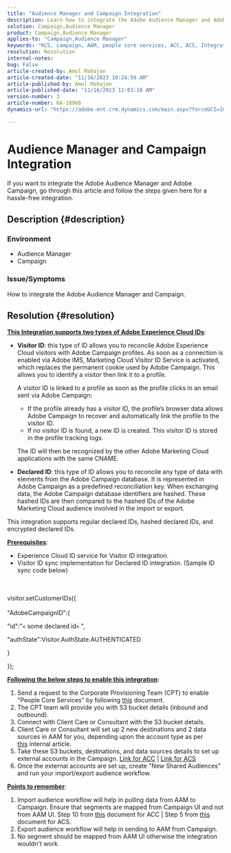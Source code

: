 ```yaml
---
title: "Audience Manager and Campaign Integration"
description: Learn how to integrate the Adobe Audience Manager and Adobe Campaign.
solution: Campaign,Audience Manager
product: Campaign,Audience Manager
applies-to: "Campaign,Audience Manager"
keywords: "KCS, campaign, AAM, people core services, ACC, ACS, Integration"
resolution: Resolution
internal-notes: 
bug: False
article-created-by: Amol Mahajan
article-created-date: "11/16/2023 10:24:59 AM"
article-published-by: Amol Mahajan
article-published-date: "11/16/2023 11:03:18 AM"
version-number: 3
article-number: KA-18968
dynamics-url: "https://adobe-ent.crm.dynamics.com/main.aspx?forceUCI=1&pagetype=entityrecord&etn=knowledgearticle&id=8e69bb5f-6a84-ee11-8179-6045bd006b4b"

---
```

# Audience Manager and Campaign Integration


If you want to integrate the Adobe Audience Manager and Adobe Campaign, go through this article and follow the steps given here for a hassle-free integration.

## Description {#description}


### <b>Environment</b>

- Audience Manager
- Campaign




### <b>Issue/Symptoms</b>

How to integrate the Adobe Audience Manager and Campaign.


## Resolution {#resolution}




<u><b>This&nbsp;Integration supports two types of Adobe Experience Cloud IDs</b></u>:

- <b>Visitor ID</b>: this type of ID allows you to reconcile Adobe Experience Cloud visitors with Adobe Campaign profiles. As soon as a connection is enabled via Adobe IMS, Marketing Cloud Visitor ID Service is activated, which replaces the permanent cookie used by Adobe Campaign. This allows you to identify a visitor then link it to a profile.

    

    A visitor ID is linked to a profile as soon as the profile clicks in an email sent via Adobe Campaign:

    - If the profile already has a visitor ID, the profile’s browser data allows Adobe Campaign to recover and automatically link the profile to the visitor ID.
    - If no visitor ID is found, a new ID is created. This visitor ID is stored in the profile tracking logs.

    The ID will then be recognized by the other Adobe Marketing Cloud applications with the same CNAME.
- <b>Declared ID</b>: this type of ID allows you to reconcile any type of data with elements from the Adobe Campaign database. It is represented in Adobe Campaign as a predefined reconciliation key. When exchanging data, the Adobe Campaign database identifiers are hashed. These hashed IDs are then compared to the hashed IDs of the Adobe Marketing Cloud audience involved in the import or export.


This integration supports regular declared IDs, hashed declared IDs, and encrypted declared IDs.

<u><b>Prerequisites</b></u>:

- Experience Cloud ID service for Visitor ID integration.
- Visitor ID sync implementation for Declared ID integration. (Sample ID sync code below)​

<br><br>visitor.setCustomerIDs({<br><br>
"AdobeCampaignID":{

"id":"`<` some declared id`>` ",

"authState":Visitor.AuthState.AUTHENTICATED

}

});



<u><b>Following the below steps to enable this integration</b></u>:

1. Send a request to the Corporate Provisioning Team (CPT) to enable "People Core Services" by following [this](https://adobe-ent.crm.dynamics.com/main.aspx?appid=c8f3a4cd-a068-e911-a957-000d3a34e00b&amp;pagetype=entityrecord&amp;etn=knowledgearticle&amp;id=d2a266a4-b3a9-ec11-983f-000d3a349e63) document.
2. The CPT team will provide you with S3 bucket details (inbound and outbound).
3. Connect with Client Care or Consultant with the S3 bucket details.
4. Client Care or Consultant will set up 2 new destinations and 2 data sources in AAM for you, depending upon the account type as per [this](https://wiki.corp.adobe.com/pages/viewpage.action?pageId=1061261145) internal article.
5. Take these S3 buckets, destinations, and data sources details to set up external accounts in the Campaign. [Link for ACC](https://experienceleague.adobe.com/docs/experience-cloud-kcs/kbarticles/KA-16470.html?lang=es-ES) | [Link for ACS](https://experienceleague.adobe.com/docs/campaign-standard/using/integrating-with-adobe-cloud/working-with-campaign-and-audience-manager-or-people-core-service/sharing-audiences-with-audience-manager-or-people-core-service.html?lang=en)
6. Once the external accounts are set up, create "New Shared Audiences" and run your import/export audience workflow.


<u><b>Points to remember</b></u>:

1. Import audience workflow will help in pulling data from AAM to Campaign. Ensure that segments are mapped from Campaign UI and not from AAM UI. Step 10 from [this](https://experienceleague.adobe.com/docs/experience-cloud-kcs/kbarticles/KA-16470.html?lang=es-ES) document for ACC | Step 5 from [this](https://experienceleague.adobe.com/docs/campaign-standard/using/integrating-with-adobe-cloud/working-with-campaign-and-audience-manager-or-people-core-service/sharing-audiences-with-audience-manager-or-people-core-service.html?lang=en) document for ACS.
2. Export audience workflow will help in sending to AAM from Campaign.
3. No segment should be mapped from AAM UI otherwise the integration wouldn't work.



